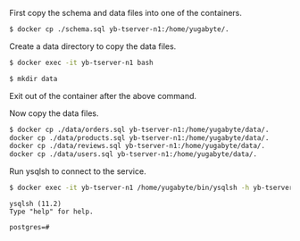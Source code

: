 ---
---

First copy the schema and data files into one of the containers.
```sh
$ docker cp ./schema.sql yb-tserver-n1:/home/yugabyte/.
```

Create a data directory to copy the data files.
```sh
$ docker exec -it yb-tserver-n1 bash
```
```sh
$ mkdir data
```
Exit out of the container after the above command.

Now copy the data files.
```sh
$ docker cp ./data/orders.sql yb-tserver-n1:/home/yugabyte/data/.
docker cp ./data/products.sql yb-tserver-n1:/home/yugabyte/data/.
docker cp ./data/reviews.sql yb-tserver-n1:/home/yugabyte/data/.
docker cp ./data/users.sql yb-tserver-n1:/home/yugabyte/data/.
```

Run ysqlsh to connect to the service.

```sh
$ docker exec -it yb-tserver-n1 /home/yugabyte/bin/ysqlsh -h yb-tserver-n1 -p 5433 -U postgres  --echo-queries
```

```
ysqlsh (11.2)
Type "help" for help.

postgres=#
```
